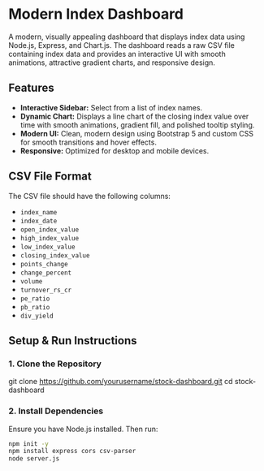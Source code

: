 # Modern Index Dashboard

A modern, visually appealing dashboard that displays index data using Node.js, Express, and Chart.js. The dashboard reads a raw CSV file containing index data and provides an interactive UI with smooth animations, attractive gradient charts, and responsive design.

## Features

- **Interactive Sidebar:** Select from a list of index names.
- **Dynamic Chart:** Displays a line chart of the closing index value over time with smooth animations, gradient fill, and polished tooltip styling.
- **Modern UI:** Clean, modern design using Bootstrap 5 and custom CSS for smooth transitions and hover effects.
- **Responsive:** Optimized for desktop and mobile devices.
  

## CSV File Format

The CSV file should have the following columns:

- `index_name`
- `index_date`
- `open_index_value`
- `high_index_value`
- `low_index_value`
- `closing_index_value`
- `points_change`
- `change_percent`
- `volume`
- `turnover_rs_cr`
- `pe_ratio`
- `pb_ratio`
- `div_yield`

## Setup & Run Instructions

### 1. Clone the Repository


git clone https://github.com/yourusername/stock-dashboard.git
cd stock-dashboard

### 2. Install Dependencies
Ensure you have Node.js installed. Then run:

```bash
npm init -y
npm install express cors csv-parser
node server.js

